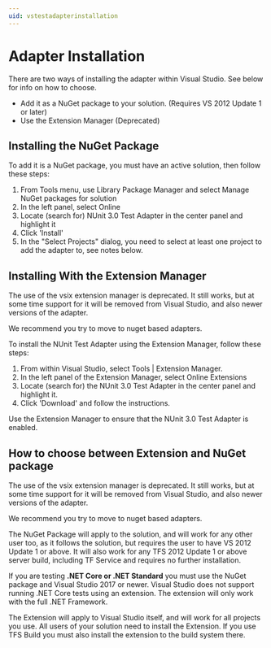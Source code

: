 ```yaml
---
uid: vstestadapterinstallation
---
```


# Adapter Installation

There are two ways of installing the adapter within Visual Studio. See below for info on how to choose.

* Add it as a NuGet package to your solution. (Requires VS 2012 Update 1 or later)
* Use the Extension Manager  (Deprecated)

## Installing the NuGet Package

To add it is a NuGet package, you must have an active solution, then follow these steps:

1. From Tools menu, use Library Package Manager and select Manage NuGet packages for solution
2. In the left panel, select Online
3. Locate (search for) NUnit 3.0 Test Adapter in the center panel and highlight it
4. Click 'Install'
5. In the "Select Projects" dialog, you need to select at least one project to add the adapter to, see notes below.

## Installing With the Extension Manager

The use of the vsix extension manager is deprecated.  It still works, but at some time support for it will be removed from Visual Studio, and also newer versions of the adapter.

We recommend you try to move to nuget based adapters.

To install the NUnit Test Adapter using the Extension Manager, follow these steps:

1. From within Visual Studio, select Tools | Extension Manager.
2. In the left panel of the Extension Manager, select Online Extensions
3. Locate (search for) the NUnit 3.0 Test Adapter in the center panel and highlight it.
4. Click 'Download' and follow the instructions.

Use the Extension Manager to ensure that the NUnit 3.0 Test Adapter is enabled.

## How to choose between Extension and NuGet package

The use of the vsix extension manager is deprecated.  It still works, but at some time support for it will be removed from Visual Studio, and also newer versions of the adapter.

We recommend you try to move to nuget based adapters.

The NuGet Package will apply to the solution, and will work for any other user too, as it follows the solution, but requires the user to have VS 2012 Update 1 or above. It will also work for any TFS 2012 Update 1 or above server build, including TF Service and requires no further installation.

If you are testing **.NET Core or .NET Standard** you must use the NuGet package and Visual Studio 2017 or newer. Visual Studio does not support running .NET Core tests using an extension. The extension will only work with the full .NET Framework.

The Extension will apply to Visual Studio itself, and will work for all projects you use. All users of your solution need to install the Extension. If you use TFS Build you must also install the extension to the build system there.
